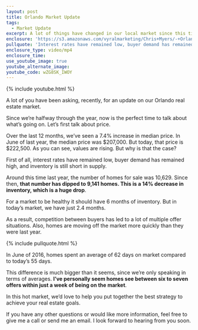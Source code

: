 ```yaml
---
layout: post
title: Orlando Market Update
tags:
  - Market Update
excerpt: A lot of things have changed in our local market since this time last year. Here’s what those changes mean for you.
enclosure: 'https://s3.amazonaws.com/vyralmarketing/Chris+Myers/-+Orlando+Property+Group-+Market+Update+Full+Thirds.mp4'
pullquote: 'Interest rates have remained low, buyer demand has remained high, and inventory is still short.'
enclosure_type: video/mp4
enclosure_time:
use_youtube_image: true
youtube_alternate_image:
youtube_code: wZG8SK_IWOY
---
```



{% include youtube.html %}

A lot of you have been asking, recently, for an update on our Orlando real estate market.&nbsp;

Since we’re halfway through the year, now is the perfect time to talk about what’s going on. Let’s first talk about price.

Over the last 12 months, we’ve seen a 7.4% increase in median price. In June of last year, the median price was $207,000. But today, that price is $222,500. As you can see, values are rising. But why is that the case?

First of all, interest rates have remained low, buyer demand has remained high, and inventory is still short in supply.&nbsp;

Around this time last year, the number of homes for sale was 10,629. Since then, **that number has dipped to 9,141 homes. This is a 14% decrease in inventory, which is a huge drop**.&nbsp;

For a market to be healthy it should have 6 months of inventory. But in today’s market, we have just 2.4 months.&nbsp;

As a result, competition between buyers has led to a lot of multiple offer situations. Also, homes are moving off the market more quickly than they were last year.

{% include pullquote.html %}

In June of 2016, homes spent an average of 62 days on market compared to today’s 55 days.&nbsp;

This difference is much bigger than it seems, since we’re only speaking in terms of averages. **I’ve personally seem homes see between six to seven offers within just a week of being on the market**.

In this hot market, we’d love to help you put together the best strategy to achieve your real estate goals.

If you have any other questions or would like more information, feel free to give me a call or send me an email. I look forward to hearing from you soon.